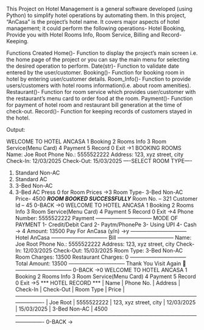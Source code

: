 This Project on Hotel Management is a general software developed (using Python) to simplify hotel operations by automating them. In this project, “AnCasa” is the project’s hotel name. It covers major aspects of hotel management; it could perform the following operations- Hotel Booking, Provide you with Hotel Rooms Info, Room Service, Billing and Record-Keeping.

Functions Created
Home()- Function to display the project’s main screen i.e. the home page of the project or you can say the main menu for selecting the desired operation to perform. 
Date(str)- Function to validate date entered by the user/customer. 
Booking()- Function for booking room in hotel by entering user/customer details. 
Room_Info()- Function to provide users/customers with hotel rooms information(i.e. about room amenities). 
Restaurant()- Function for room service which provides user/customer with the restaurant’s menu card to order food at the room. 
Payment()- Function for payment of hotel room and restaurant bill generation at the time of check-out. 
Record()- Function for keeping records of customers stayed in the hotel. 

Output:
 
WELCOME TO HOTEL ANCASA
1 Booking
2 Rooms Info
3 Room Service(Menu Card)
4 Payment
5 Record
0 Exit
->1
BOOKING ROOMS
Name: Joe Root 
Phone No.: 5555522222 
Address: 123, xyz street, city 
Check-In: 12/03/2025
Check-Out: 15/03/2025 
—-SELECT ROOM TYPE—- 
1. Standard Non-AC 
2. Standard AC 
3. 3-Bed Non-AC 
4. 3-Bed AC 
Press 0 for Room Prices 
->3 
Room Type- 3-Bed Non-AC 
Price- 4500
***ROOM BOOKED SUCCESSFULLY***
Room No. – 321 
Customer Id – 45 
0-BACK 
->0 
WELCOME TO HOTEL ANCASA
1 Booking
2 Rooms Info
3 Room Service(Menu Card)
4 Payment
5 Record
0 Exit
->4
Phone Number: 5555522222 
Payment 
——————————– 
MODE OF PAYMENT 
1- Credit/Debit Card 
2- Paytm/PhonePe 
3- Using UPI 
4- Cash 
-> 4
Amount: 13500
Pay For AnCasa 
(y/n) 
->y
——————————– 
Hotel AnCasa 
——————————– 
Bill 
——————————– 
Name: Joe Root 
Phone No.: 5555522222 
Address: 123, xyz street, city 
Check-In: 12/03/2025
Check-Out: 15/03/2025 
Room Type: 3-Bed Non-AC 
Room Charges: 13500 
Restaurant Charges: 0 
——————————–
Total Amount: 13500 
——————————– 
Thank You 
Visit Again 🙂 
——————————–
0-BACK 
->0 
WELCOME TO HOTEL ANCASA
1 Booking
2 Rooms Info
3 Room Service(Menu Card)
4 Payment
5 Record
0 Exit
->5
*** HOTEL RECORD ***
| Name | Phone No. | Address | Check-In | Check-Out | Room Type | Price | 
———————————————————————————————————————- 
| Joe Root | 5555522222 | 123, xyz street, city | 12/03/2025 | 15/03/2025 | 3-Bed Non-AC | 4500 
———————————————————————————————————————- 
0-BACK 
-> 
 

